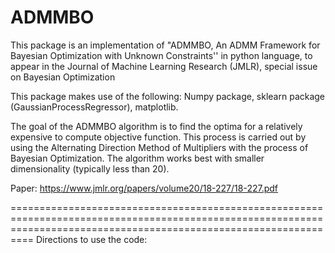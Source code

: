# ADMMBO
This package is an implementation of "ADMMBO, An ADMM Framework for Bayesian Optimization with Unknown Constraints'' in python language, to appear in the Journal of Machine Learning Research (JMLR), special issue on Bayesian Optimization

This package makes use of the following:
Numpy package,
sklearn package (GaussianProcessRegressor),
matplotlib.

The goal of the ADMMBO algorithm is to find the optima for a relatively expensive to compute objective function. This process is carried out by using the Alternating Direction Method of Multipliers with the process of Bayesian Optimization. The algorithm works best with smaller dimensionality (typically less than 20).

Paper:
https://www.jmlr.org/papers/volume20/18-227/18-227.pdf


======================================================================================================================================================================
Directions to use the code:
 

